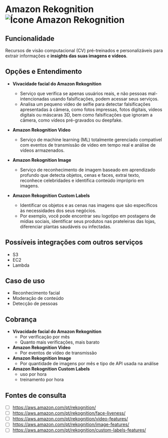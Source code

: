# Amazon Rekognition![Ícone Amazon Rekognition](https://icon.icepanel.io/AWS/svg/Machine-Learning/Rekognition.svg)
 
## Funcionalidade  
Recursos de visão computacional (CV) pré-treinados e personalizáveis para extrair informações e **insights das suas imagens e vídeos**.

## Opções e Entendimento  
-   **Vivacidade facial do Amazon Rekognition**
	- Serviço que verifica se apenas usuários reais, e não pessoas mal-intencionadas usando falsificações, podem acessar seus serviços.
	- Analisa um pequeno vídeo de selfie para detectar falsificações apresentadas à câmera, como fotos impressas, fotos digitais, vídeos digitais ou máscaras 3D, bem como falsificações que ignoram a câmera, como vídeos pré-gravados ou deepfake.
    
-   **Amazon Rekognition Video**
	- Serviço de machine learning (ML) totalmente gerenciado compatível com eventos de transmissão de vídeo em tempo real e análise de vídeos armazenados.
    
-   **Amazon Rekognition Image**
	- Serviço de reconhecimento de imagem baseado em aprendizado profundo que detecta objetos, cenas e faces, extrai texto, reconhece celebridades e identifica conteúdo impróprio em imagens.
    
-   **Amazon Rekognition Custom Labels**
	- Identificar os objetos e as cenas nas imagens que são específicos às necessidades dos seus negócios.
	- Por exemplo, você pode encontrar seu logotipo em postagens de mídias sociais, identificar seus produtos nas prateleiras das lojas, diferenciar plantas saudáveis ou infectadas.


## Possíveis integrações com outros serviços  
-   S3
-   EC2
-   Lambda


## Caso de uso  
-   Reconhecimento facial
-   Moderação de conteúdo
-   Detecção de pessoas


## Cobrança  
-   **Vivacidade facial do Amazon Rekognition**
    -   Por verificação por mês
    -   Quanto mais verificações, mais barato
-   **Amazon Rekognition Video**
    -   Por eventos de vídeo de transmissão
-   **Amazon Rekognition Image**
    -   Por quantidade de imagens por mês e tipo de API usada na análise
-   **Amazon Rekognition Custom Labels**
    -   uso por hora
    -   treinamento por hora


## Fontes de consulta
- [ ] https://aws.amazon.com/pt/rekognition/
- [ ] https://aws.amazon.com/pt/rekognition/face-liveness/
- [ ] https://aws.amazon.com/pt/rekognition/video-features/
- [ ] https://aws.amazon.com/pt/rekognition/image-features/
- [ ] https://aws.amazon.com/pt/rekognition/custom-labels-features/